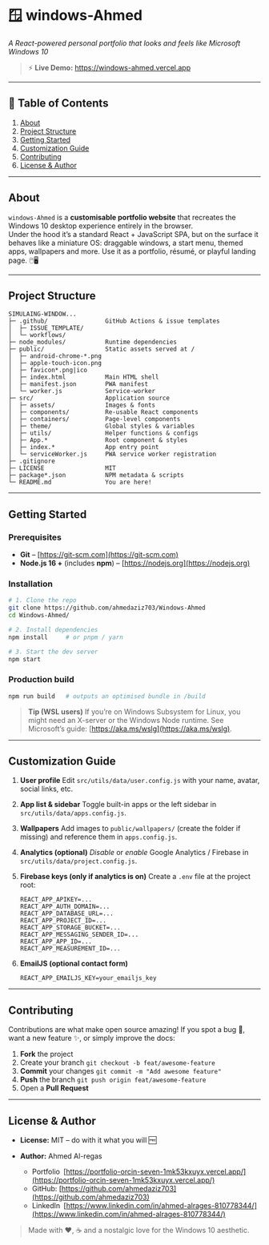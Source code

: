# 🪟 windows-Ahmed  
_A React-powered personal portfolio that looks and feels like Microsoft Windows 10_


> ⚡ **Live Demo:** <https://windows-ahmed.vercel.app>  

---

## 📑 Table of Contents
1. [About](#about)
2. [Project Structure](#project-structure)
3. [Getting Started](#getting-started)
4. [Customization Guide](#customization-guide)
5. [Contributing](#contributing)
6. [License & Author](#license--author)

---

## About
`windows-Ahmed` is a **customisable portfolio website** that recreates the Windows 10 desktop experience entirely in the browser.  
Under the hood it’s a standard React + JavaScript SPA, but on the surface it behaves like a miniature OS: draggable windows, a start menu, themed apps, wallpapers and more. Use it as a portfolio, résumé, or playful landing page. 🖱️🖥️

---

## Project Structure
```text
SIMULAING-WINDOW...
├─ .github/                GitHub Actions & issue templates
│  ├─ ISSUE_TEMPLATE/
│  └─ workflows/
├─ node_modules/           Runtime dependencies
├─ public/                 Static assets served at /
│  ├─ android-chrome-*.png
│  ├─ apple-touch-icon.png
│  ├─ favicon*.png|ico
│  ├─ index.html           Main HTML shell
│  ├─ manifest.json        PWA manifest
│  └─ worker.js            Service-worker
├─ src/                    Application source
│  ├─ assets/              Images & fonts
│  ├─ components/          Re-usable React components
│  ├─ containers/          Page-level components
│  ├─ theme/               Global styles & variables
│  ├─ utils/               Helper functions & configs
│  ├─ App.*                Root component & styles
│  ├─ index.*              App entry point
│  └─ serviceWorker.js     PWA service worker registration
├─ .gitignore
├─ LICENSE                 MIT
├─ package*.json           NPM metadata & scripts
└─ README.md               You are here!
````

---


## Getting Started

### Prerequisites

* **Git** – [https://git-scm.com](https://git-scm.com)
* **Node.js 16 +** (includes **npm**) – [https://nodejs.org](https://nodejs.org)

### Installation

```bash
# 1. Clone the repo
git clone https://github.com/ahmedaziz703/Windows-Ahmed
cd Windows-Ahmed/

# 2. Install dependencies
npm install     # or pnpm / yarn

# 3. Start the dev server
npm start
```

### Production build

```bash
npm run build   # outputs an optimised bundle in /build
```

> **Tip (WSL users)**
> If you’re on Windows Subsystem for Linux, you might need an X-server or the Windows Node runtime.
> See Microsoft’s guide: [https://aka.ms/wslg](https://aka.ms/wslg).

---

## Customization Guide

1. **User profile**
   Edit `src/utils/data/user.config.js` with your name, avatar, social links, etc.

2. **App list & sidebar**
   Toggle built-in apps or the left sidebar in `src/utils/data/apps.config.js`.

3. **Wallpapers**
   Add images to `public/wallpapers/` (create the folder if missing) and reference them in `apps.config.js`.

4. **Analytics (optional)**
   *Disable* or *enable* Google Analytics / Firebase in `src/utils/data/project.config.js`.

5. **Firebase keys (only if analytics is on)**
   Create a `.env` file at the project root:

   ```dotenv
   REACT_APP_APIKEY=...
   REACT_APP_AUTH_DOMAIN=...
   REACT_APP_DATABASE_URL=...
   REACT_APP_PROJECT_ID=...
   REACT_APP_STORAGE_BUCKET=...
   REACT_APP_MESSAGING_SENDER_ID=...
   REACT_APP_APP_ID=...
   REACT_APP_MEASUREMENT_ID=...
   ```

6. **EmailJS (optional contact form)**

   ```dotenv
   REACT_APP_EMAILJS_KEY=your_emailjs_key
   ```

---

## Contributing

Contributions are what make open source amazing!
If you spot a bug 🐞, want a new feature ✨, or simply improve the docs:

1. **Fork** the project
2. Create your branch `git checkout -b feat/awesome-feature`
3. **Commit** your changes `git commit -m "Add awesome feature"`
4. **Push** the branch `git push origin feat/awesome-feature`
5. Open a **Pull Request**

---

## License & Author

* **License:** MIT – do with it what you will 🆓
* **Author:** Ahmed Al-regas

  * Portfolio [https://portfolio-orcin-seven-1mk53kxuyx.vercel.app/](https://portfolio-orcin-seven-1mk53kxuyx.vercel.app/)
  * GitHub: [https://github.com/ahmedaziz703](https://github.com/ahmedaziz703)
  * LinkedIn [https://www.linkedin.com/in/ahmed-alrages-810778344/](https://www.linkedin.com/in/ahmed-alrages-810778344/)

> Made with ❤️, ☕ and a nostalgic love for the Windows 10 aesthetic.
